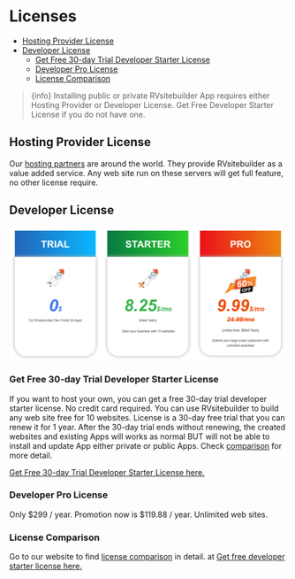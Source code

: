 # Licenses

  <!-- - [Free Open Source License](#Free-Open-Source-License) -->

- [Hosting Provider License](#hosting-provider-license)
- [Developer License](#developer-license)
  - [Get Free 30-day Trial Developer Starter License](#get-free-30-day-trial-developer-starter-license)
  - [Developer Pro License](#developer-pro-license)
  - [License Comparison](#license-comparison)

<!-- TODO: @sirishom revise ใหม่อีกนะครับ ตัว open source comment ไว้ก่อน-->

> {info} Installing public or private RVsitebuilder App requires either Hosting Provider or Developer License. Get Free Developer Starter License if you do not have one.

<!--
## Free Open Source License
Suitable for end-user looking for a free CMS with drag and drop editor. It comes with free basic templates. But cannot install public or private RVsitebuilder's app to extend its functionalities. -->


## Hosting Provider License
Our [hosting partners](https://rvsitebuilder.com/hosting-partner/) are around the world. They provide RVsitebuilder as a value added service. Any web site run on these servers will get full feature, no other license require. 


## Developer License

![Developer License Plan](images/Licenses.png)

### Get Free 30-day Trial Developer Starter License 


If you want to host your own, you can get a free 30-day trial developer starter license. No credit card required. You can use RVsitebuilder to build any web site free for 10 websites. License is a 30-day free trial that you can renew it for 1 year. After the 30-day trial ends without renewing, the created websites and existing Apps will works as normal BUT will not be able to install and update App either private or public Apps. Check [comparison](https://dev.rvsitebuilder.com/developer-licenses) for more detail. 

[Get Free 30-day Trial Developer Starter License here.](https://dev.rvsitebuilder.com)


### Developer Pro License

Only $299 / year. Promotion now is $119.88 / year. Unlimited web sites. 


### License Comparison

<!-- TODO: @sirishom link มียัง -->
Go to our website to find [license comparison](https://dev.rvsitebuilder.com/developer-licenses) in detail. at [Get free developer starter license here.](https://dev.rvsitebuilder.com)

